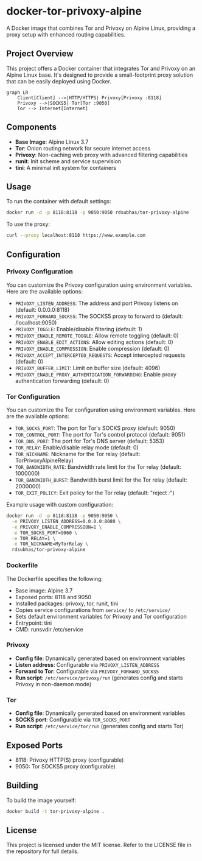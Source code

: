 # docker-tor-privoxy-alpine

A Docker image that combines Tor and Privoxy on Alpine Linux, providing a proxy setup with enhanced routing capabilities.

## Project Overview

This project offers a Docker container that integrates Tor and Privoxy on an Alpine Linux base. It's designed to provide a small-footprint proxy solution that can be easily deployed using Docker.

```mermaid
graph LR
    Client[Client] -->|HTTP/HTTPS| Privoxy[Privoxy :8118]
    Privoxy -->|SOCKS5| Tor[Tor :9050]
    Tor --> Internet[Internet]
```

## Components

- **Base Image**: Alpine Linux 3.7
- **Tor**: Onion routing network for secure internet access
- **Privoxy**: Non-caching web proxy with advanced filtering capabilities
- **runit**: Init scheme and service supervision
- **tini**: A minimal init system for containers

## Usage

To run the container with default settings:

```bash
docker run -d -p 8118:8118 -p 9050:9050 rdsubhas/tor-privoxy-alpine
```

To use the proxy:

```bash
curl --proxy localhost:8118 https://www.example.com
```

## Configuration

### Privoxy Configuration

You can customize the Privoxy configuration using environment variables. Here are the available options:

- `PRIVOXY_LISTEN_ADDRESS`: The address and port Privoxy listens on (default: 0.0.0.0:8118)
- `PRIVOXY_FORWARD_SOCKS5`: The SOCKS5 proxy to forward to (default: /localhost:9050)
- `PRIVOXY_TOGGLE`: Enable/disable filtering (default: 1)
- `PRIVOXY_ENABLE_REMOTE_TOGGLE`: Allow remote toggling (default: 0)
- `PRIVOXY_ENABLE_EDIT_ACTIONS`: Allow editing actions (default: 0)
- `PRIVOXY_ENABLE_COMPRESSION`: Enable compression (default: 0)
- `PRIVOXY_ACCEPT_INTERCEPTED_REQUESTS`: Accept intercepted requests (default: 0)
- `PRIVOXY_BUFFER_LIMIT`: Limit on buffer size (default: 4096)
- `PRIVOXY_ENABLE_PROXY_AUTHENTICATION_FORWARDING`: Enable proxy authentication forwarding (default: 0)

### Tor Configuration

You can customize the Tor configuration using environment variables. Here are the available options:

- `TOR_SOCKS_PORT`: The port for Tor's SOCKS proxy (default: 9050)
- `TOR_CONTROL_PORT`: The port for Tor's control protocol (default: 9051)
- `TOR_DNS_PORT`: The port for Tor's DNS server (default: 5353)
- `TOR_RELAY`: Enable/disable relay mode (default: 0)
- `TOR_NICKNAME`: Nickname for the Tor relay (default: TorPrivoxyAlpineRelay)
- `TOR_BANDWIDTH_RATE`: Bandwidth rate limit for the Tor relay (default: 1000000)
- `TOR_BANDWIDTH_BURST`: Bandwidth burst limit for the Tor relay (default: 2000000)
- `TOR_EXIT_POLICY`: Exit policy for the Tor relay (default: "reject *:*")

Example usage with custom configuration:

```bash
docker run -d -p 8118:8118 -p 9050:9050 \
  -e PRIVOXY_LISTEN_ADDRESS=0.0.0.0:8080 \
  -e PRIVOXY_ENABLE_COMPRESSION=1 \
  -e TOR_SOCKS_PORT=9060 \
  -e TOR_RELAY=1 \
  -e TOR_NICKNAME=MyTorRelay \
  rdsubhas/tor-privoxy-alpine
```

### Dockerfile

The Dockerfile specifies the following:

- Base image: Alpine 3.7
- Exposed ports: 8118 and 9050
- Installed packages: privoxy, tor, runit, tini
- Copies service configurations from `service/` to `/etc/service/`
- Sets default environment variables for Privoxy and Tor configuration
- Entrypoint: tini
- CMD: runsvdir /etc/service

### Privoxy

- **Config file**: Dynamically generated based on environment variables
- **Listen address**: Configurable via `PRIVOXY_LISTEN_ADDRESS`
- **Forward to Tor**: Configurable via `PRIVOXY_FORWARD_SOCKS5`
- **Run script**: `/etc/service/privoxy/run` (generates config and starts Privoxy in non-daemon mode)

### Tor

- **Config file**: Dynamically generated based on environment variables
- **SOCKS port**: Configurable via `TOR_SOCKS_PORT`
- **Run script**: `/etc/service/tor/run` (generates config and starts Tor)

## Exposed Ports

- 8118: Privoxy HTTP(S) proxy (configurable)
- 9050: Tor SOCKS5 proxy (configurable)

## Building

To build the image yourself:

```bash
docker build -t tor-privoxy-alpine .
```

## License

This project is licensed under the MIT license. Refer to the LICENSE file in the repository for full details.

